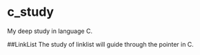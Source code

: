 # c_study
My deep study in language C.

##LinkList
The study of linklist will guide through the pointer in C.
